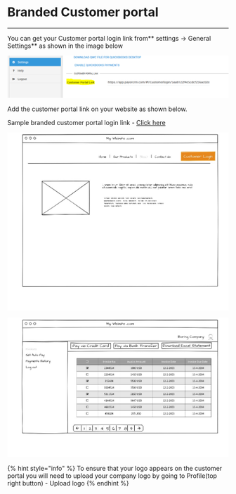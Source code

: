 # Branded Customer portal

****

You can get your Customer portal login link from** settings -> General Settings** as shown in the image below

![](.gitbook/assets/customer-portal.PNG)

Add the customer portal link on your website as shown below.&#x20;

Sample branded customer portal login link - [Click here](https://app.payorcrm.com/#!/Customerlogin/5aa8122f4e5cdcf256ac02ef)

![](.gitbook/assets/image.png)

![](.gitbook/assets/dnjhmgmv4aaax4a.jpg)

{% hint style="info" %}
To ensure that your logo appears on the customer portal you will need to upload your company logo by going to Profile(top right button) - Upload logo
{% endhint %}

